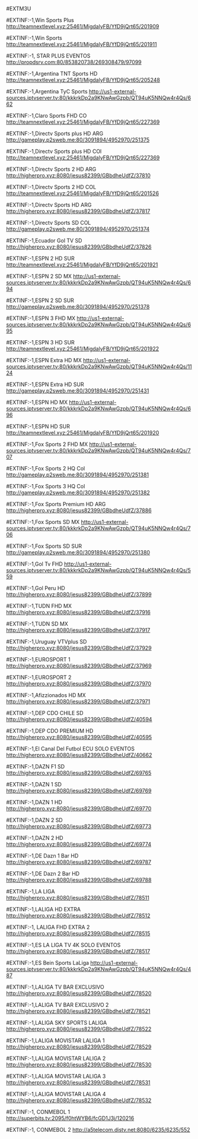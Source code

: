 #EXTM3U 

#EXTINF:-1,Win Sports Plus 
http://teamnextlevel.xyz:25461/MigdalyFB/YfD9jQrt65/201909

#EXTINF:-1,Win Sports 
http://teamnextlevel.xyz:25461/MigdalyFB/YfD9jQrt65/201911

#EXTINF:-1, STAR PLUS EVENTOS
http://propdsrv.com:80/853820738/269308479/97099    

#EXTINF:-1,Argentina  TNT Sports HD 
http://teamnextlevel.xyz:25461/MigdalyFB/YfD9jQrt65/205248  

#EXTINF:-1,Argentina  TyC Sports
http://us1-external-sources.iptvserver.tv:80/kkkrkDp2a9KNwAwGzpb/QT94uK5NNQw4r4Qs/662 

#EXTINF:-1,Claro Sports FHD  CO 
http://teamnextlevel.xyz:25461/MigdalyFB/YfD9jQrt65/227369  

#EXTINF:-1,Directv Sports plus HD  ARG 
http://gameplay.p2sweb.me:80/3091894/4952970/251375  

#EXTINF:-1,Directv Sports plus HD  COl
http://teamnextlevel.xyz:25461/MigdalyFB/YfD9jQrt65/227369

#EXTINF:-1,Directv Sports 2 HD  ARG
http://higherpro.xyz:8080/jesus82399/GBbdheUdfZ/37810   

#EXTINF:-1,Directv Sports 2 HD  COL
http://teamnextlevel.xyz:25461/MigdalyFB/YfD9jQrt65/201526   

#EXTINF:-1,Directv Sports HD  ARG
http://higherpro.xyz:8080/jesus82399/GBbdheUdfZ/37817     

#EXTINF:-1,Directv Sports SD COL 
http://gameplay.p2sweb.me:80/3091894/4952970/251374   
 
#EXTINF:-1,Ecuador  Gol TV SD 
http://higherpro.xyz:8080/jesus82399/GBbdheUdfZ/37826         

#EXTINF:-1,ESPN 2 HD SUR 
http://teamnextlevel.xyz:25461/MigdalyFB/YfD9jQrt65/201921 

#EXTINF:-1,ESPN 2 SD  MX 
http://us1-external-sources.iptvserver.tv:80/kkkrkDp2a9KNwAwGzpb/QT94uK5NNQw4r4Qs/694 

#EXTINF:-1,ESPN 2 SD  SUR 
http://gameplay.p2sweb.me:80/3091894/4952970/251378 

#EXTINF:-1,ESPN 3 FHD MX 
http://us1-external-sources.iptvserver.tv:80/kkkrkDp2a9KNwAwGzpb/QT94uK5NNQw4r4Qs/695  

#EXTINF:-1,ESPN 3 HD SUR 
http://teamnextlevel.xyz:25461/MigdalyFB/YfD9jQrt65/201922   

#EXTINF:-1,ESPN Extra HD MX 
http://us1-external-sources.iptvserver.tv:80/kkkrkDp2a9KNwAwGzpb/QT94uK5NNQw4r4Qs/1124

#EXTINF:-1,ESPN Extra HD SUR 
http://gameplay.p2sweb.me:80/3091894/4952970/251431    

#EXTINF:-1,ESPN HD  MX 
http://us1-external-sources.iptvserver.tv:80/kkkrkDp2a9KNwAwGzpb/QT94uK5NNQw4r4Qs/696 

#EXTINF:-1,ESPN HD SUR 
http://teamnextlevel.xyz:25461/MigdalyFB/YfD9jQrt65/201920       

#EXTINF:-1,Fox Sports 2 FHD MX 
http://us1-external-sources.iptvserver.tv:80/kkkrkDp2a9KNwAwGzpb/QT94uK5NNQw4r4Qs/707    

#EXTINF:-1,Fox Sports 2 HQ Col  
http://gameplay.p2sweb.me:80/3091894/4952970/251381    

#EXTINF:-1,Fox Sports 3 HQ Col  
http://gameplay.p2sweb.me:80/3091894/4952970/251382      

#EXTINF:-1,Fox Sports Premium HD  ARG 
http://higherpro.xyz:8080/jesus82399/GBbdheUdfZ/37886  

#EXTINF:-1,Fox Sports SD  MX
http://us1-external-sources.iptvserver.tv:80/kkkrkDp2a9KNwAwGzpb/QT94uK5NNQw4r4Qs/706 

#EXTINF:-1,Fox Sports SD SUR 
http://gameplay.p2sweb.me:80/3091894/4952970/251380 

#EXTINF:-1,Gol Tv FHD 
http://us1-external-sources.iptvserver.tv:80/kkkrkDp2a9KNwAwGzpb/QT94uK5NNQw4r4Qs/559 

#EXTINF:-1,Gol Peru HD 
http://higherpro.xyz:8080/jesus82399/GBbdheUdfZ/37899   

#EXTINF:-1,TUDN FHD MX 
http://higherpro.xyz:8080/jesus82399/GBbdheUdfZ/37916 

#EXTINF:-1,TUDN SD  MX 
http://higherpro.xyz:8080/jesus82399/GBbdheUdfZ/37917       

#EXTINF:-1,Uruguay VTVplus SD 
http://higherpro.xyz:8080/jesus82399/GBbdheUdfZ/37929 

#EXTINF:-1,EUROSPORT 1  
http://higherpro.xyz:8080/jesus82399/GBbdheUdfZ/37969 

#EXTINF:-1,EUROSPORT 2  
http://higherpro.xyz:8080/jesus82399/GBbdheUdfZ/37970 

#EXTINF:-1,Afizzionados HD MX 
http://higherpro.xyz:8080/jesus82399/GBbdheUdfZ/37971 

#EXTINF:-1,DEP CDO CHILE SD 
http://higherpro.xyz:8080/jesus82399/GBbdheUdfZ/40594 

#EXTINF:-1,DEP CDO PREMIUM HD 
http://higherpro.xyz:8080/jesus82399/GBbdheUdfZ/40595

#EXTINF:-1,El Canal Del Futbol ECU SOLO EVENTOS 
http://higherpro.xyz:8080/jesus82399/GBbdheUdfZ/40662  

#EXTINF:-1,DAZN F1 SD
http://higherpro.xyz:8080/jesus82399/GBbdheUdfZ/69765

#EXTINF:-1,DAZN 1 SD
http://higherpro.xyz:8080/jesus82399/GBbdheUdfZ/69769

#EXTINF:-1,DAZN 1 HD
http://higherpro.xyz:8080/jesus82399/GBbdheUdfZ/69770

#EXTINF:-1,DAZN 2 SD
http://higherpro.xyz:8080/jesus82399/GBbdheUdfZ/69773

#EXTINF:-1,DAZN 2 HD
http://higherpro.xyz:8080/jesus82399/GBbdheUdfZ/69774

#EXTINF:-1,DE Dazn 1 Bar HD
http://higherpro.xyz:8080/jesus82399/GBbdheUdfZ/69787

#EXTINF:-1,DE Dazn 2 Bar HD
http://higherpro.xyz:8080/jesus82399/GBbdheUdfZ/69788

#EXTINF:-1,LA LIGA
http://higherpro.xyz:8080/jesus82399/GBbdheUdfZ/78511

#EXTINF:-1,LALIGA HD EXTRA
http://higherpro.xyz:8080/jesus82399/GBbdheUdfZ/78512

#EXTINF:-1, LALIGA FHD EXTRA 2
http://higherpro.xyz:8080/jesus82399/GBbdheUdfZ/78515

#EXTINF:-1,ES LA LIGA TV 4K SOLO EVENTOS
http://higherpro.xyz:8080/jesus82399/GBbdheUdfZ/78517

#EXTINF:-1,ES Bein Sports LaLiga
http://us1-external-sources.iptvserver.tv:80/kkkrkDp2a9KNwAwGzpb/QT94uK5NNQw4r4Qs/487

#EXTINF:-1,LALIGA  TV BAR EXCLUSIVO
http://higherpro.xyz:8080/jesus82399/GBbdheUdfZ/78520

#EXTINF:-1,LALIGA TV BAR EXCLUSIVO 2
http://higherpro.xyz:8080/jesus82399/GBbdheUdfZ/78521

#EXTINF:-1,LALIGA  SKY SPORTS LALIGA
http://higherpro.xyz:8080/jesus82399/GBbdheUdfZ/78522

#EXTINF:-1,LALIGA  MOVISTAR LALIGA 1
http://higherpro.xyz:8080/jesus82399/GBbdheUdfZ/78529

#EXTINF:-1,LALIGA  MOVISTAR LALIGA 2
http://higherpro.xyz:8080/jesus82399/GBbdheUdfZ/78530

#EXTINF:-1,LALIGA  MOVISTAR LALIGA 3
http://higherpro.xyz:8080/jesus82399/GBbdheUdfZ/78531

#EXTINF:-1,LALIGA  MOVISTAR LALIGA 4
http://higherpro.xyz:8080/jesus82399/GBbdheUdfZ/78532

#EXTINF:-1, CONMEBOL 1
http://superbits.tv:2095/f0htWYB6/fcGD1J3j/120216

#EXTINF:-1, CONMEBOL 2
http://a5telecom.distv.net:8080/6235/6235/552


